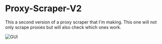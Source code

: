 # Proxy-Scraper-V2
This a second version of a proxy scraper that I'm making. This one will not only scrape proxies but will also check which ones work.

![GUI](https://user-images.githubusercontent.com/40771777/164536684-b492bf11-2397-4e28-9d21-511d30c00283.png)

